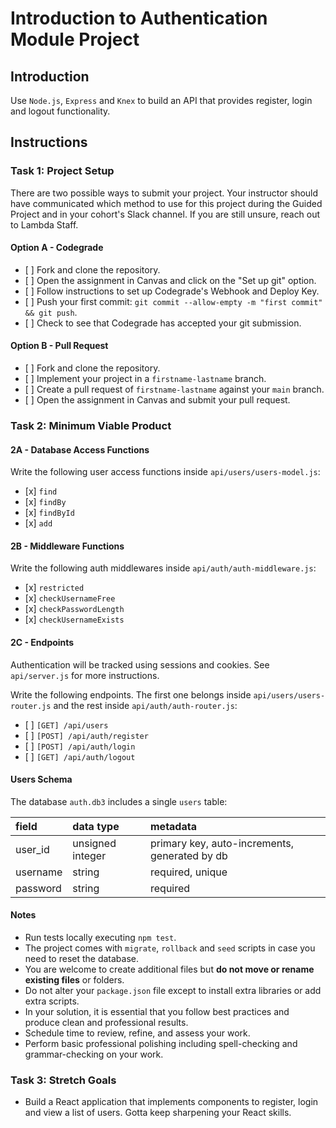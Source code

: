 # Introduction to Authentication Module Project

## Introduction

Use `Node.js`, `Express` and `Knex` to build an API that provides register, login and logout functionality.

## Instructions

### Task 1: Project Setup

There are two possible ways to submit your project. Your instructor should have communicated which method to use for this project during the Guided Project and in your cohort's Slack channel. If you are still unsure, reach out to Lambda Staff.

#### Option A - Codegrade

-    [ ] Fork and clone the repository.
-    [ ] Open the assignment in Canvas and click on the "Set up git" option.
-    [ ] Follow instructions to set up Codegrade's Webhook and Deploy Key.
-    [ ] Push your first commit: `git commit --allow-empty -m "first commit" && git push`.
-    [ ] Check to see that Codegrade has accepted your git submission.

#### Option B - Pull Request

-    [ ] Fork and clone the repository.
-    [ ] Implement your project in a `firstname-lastname` branch.
-    [ ] Create a pull request of `firstname-lastname` against your `main` branch.
-    [ ] Open the assignment in Canvas and submit your pull request.

### Task 2: Minimum Viable Product

#### 2A - Database Access Functions

Write the following user access functions inside `api/users/users-model.js`:

-    [x] `find`
-    [x] `findBy`
-    [x] `findById`
-    [x] `add`

#### 2B - Middleware Functions

Write the following auth middlewares inside `api/auth/auth-middleware.js`:

-    [x] `restricted`
-    [x] `checkUsernameFree`
-    [x] `checkPasswordLength`
-    [x] `checkUsernameExists`

#### 2C - Endpoints

Authentication will be tracked using sessions and cookies. See `api/server.js` for more instructions.

Write the following endpoints. The first one belongs inside `api/users/users-router.js` and the rest inside `api/auth/auth-router.js`:

-    [ ] `[GET] /api/users`
-    [ ] `[POST] /api/auth/register`
-    [ ] `[POST] /api/auth/login`
-    [ ] `[GET] /api/auth/logout`

#### Users Schema

The database `auth.db3` includes a single `users` table:

| field    | data type        | metadata                                      |
| :------- | :--------------- | :-------------------------------------------- |
| user_id  | unsigned integer | primary key, auto-increments, generated by db |
| username | string           | required, unique                              |
| password | string           | required                                      |

#### Notes

-    Run tests locally executing `npm test`.
-    The project comes with `migrate`, `rollback` and `seed` scripts in case you need to reset the database.
-    You are welcome to create additional files but **do not move or rename existing files** or folders.
-    Do not alter your `package.json` file except to install extra libraries or add extra scripts.
-    In your solution, it is essential that you follow best practices and produce clean and professional results.
-    Schedule time to review, refine, and assess your work.
-    Perform basic professional polishing including spell-checking and grammar-checking on your work.

### Task 3: Stretch Goals

-    Build a React application that implements components to register, login and view a list of users. Gotta keep sharpening your React skills.
